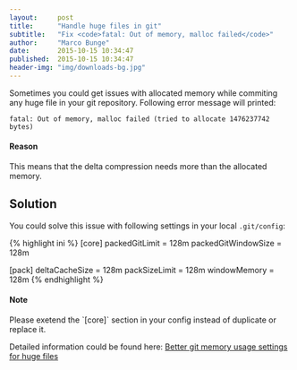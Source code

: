 ```yaml
---
layout:     post
title:      "Handle huge files in git"
subtitle:   "Fix <code>fatal: Out of memory, malloc failed</code>"
author:     "Marco Bunge"
date:       2015-10-15 10:34:47
published:  2015-10-15 10:34:47
header-img: "img/downloads-bg.jpg"
---
```


Sometimes you could get issues with allocated memory while commiting any huge file in your git repository. 
Following error message will printed:

```
fatal: Out of memory, malloc failed (tried to allocate 1476237742 bytes)
```

<div class="callout callout-info">
    <h4>Reason</h4>
    <p>This means that the delta compression needs more than the allocated memory.</p>
</div>

## Solution

You could solve this issue with following settings in your local `.git/config`:

{% highlight ini %}
[core]
  packedGitLimit = 128m
  packedGitWindowSize = 128m
  
[pack]
  deltaCacheSize = 128m
  packSizeLimit = 128m
  windowMemory = 128m
{% endhighlight %}

<div class="callout callout-warning">
    <h4>Note</h4>
    <p>Please exetend the `[core]` section in your config instead of duplicate or replace it.</p>
</div>

Detailed information could be found here: <a href="https://github.com/hbons/SparkleShare/issues/519" target="_blank">Better git memory usage settings for huge files</a>
